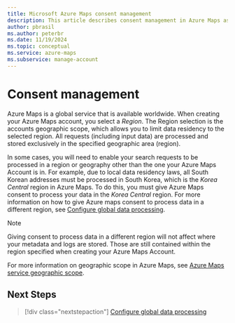 ```yaml
---
title: Microsoft Azure Maps consent management
description: This article describes consent management in Azure Maps as it applies to data residency laws.
author: pbrasil
ms.author: peterbr
ms.date: 11/19/2024
ms.topic: conceptual
ms.service: azure-maps
ms.subservice: manage-account
---
```


# Consent management

Azure Maps is a global service that is available worldwide. When creating your Azure Maps account, you select a _Region_. The Region selection is the accounts geographic scope, which allows you to limit data residency to the selected region. All requests (including input data) are processed and stored exclusively in the specified geographic area (region).

In some cases, you will need to enable your search requests to be processed in a region or geography other than the one your Azure Maps Account is in. For example, due to local data residency laws, all South Korean addresses must be processed in South Korea, which is the _Korea Central_ region in Azure Maps. To do this, you must give Azure Maps consent to process your data in the _Korea Central_ region. For more information on how to give Azure maps consent to process data in a different region, see [Configure global data processing].

> [!NOTE]
> Giving consent to process data in a different region will not affect where your metadata and logs are stored. Those are still contained within the region specified when creating your Azure Maps Account.

For more information on geographic scope in Azure Maps, see [Azure Maps service geographic scope].

## Next Steps

> [!div class="nextstepaction"]
> [Configure global data processing]

[Azure Maps service geographic scope]: geographic-scope.md
[Configure global data processing]: how-to-manage-consent.md